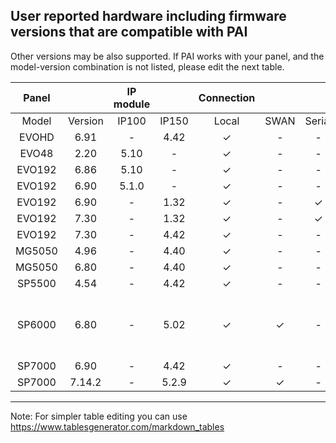 ## User reported hardware including firmware versions that are compatible with PAI

Other versions may be also supported. If PAI works with your panel, and the model-version combination is not listed, please edit the next table.

|  Panel |         | IP module |       | Connection |      |        |              Notes             |
|:------:|:-------:|:---------:|:-----:|:----------:|:----:|:------:|:------------------------------:|
|  Model | Version |   IP100   | IP150 |    Local   | SWAN | Serial |                                |
| EVOHD  | 6.91    | -         | 4.42  | ✓          | -    | -      |                                |
| EVO48  | 2.20    | 5.10      | -     | ✓          | -    | -      |                                |
| EVO192 | 6.86    | 5.10      | -     | ✓          | -    | -      |                                |
| EVO192 | 6.90    | 5.1.0     | -     | ✓          | -    | -      |                                |
| EVO192 | 6.90    | -         | 1.32  | ✓          | -    | ✓      |                                |
| EVO192 | 7.30    | -         | 1.32  | ✓          | -    | ✓      |                                |
| EVO192 | 7.30    | -         | 4.42  | ✓          | -    | -      |                                |
| MG5050 | 4.96    | -         | 4.40  | ✓          | -    | -      |                                |
| MG5050 | 6.80    | -         | 4.40  | ✓          | -    | -      |                                |
| SP5500 | 4.54    | -         | 4.42  | ✓          | -    | -      |                                |
| SP6000 | 6.80    | -         | 5.02  | ✓          | ✓    | -      | More stable with SWAN disabled |
| SP7000 | 6.90    | -         | 4.42  | ✓          | -    | -      |                                |
| SP7000 | 7.14.2  | -         | 5.2.9 | ✓          | ✓    | -      |                                |


***

Note: For simpler table editing you can use https://www.tablesgenerator.com/markdown_tables